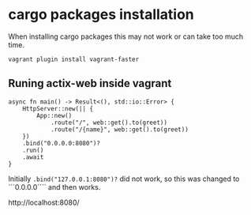 
# cargo packages installation

When installing cargo packages this may not work or can take too much time.

```
vagrant plugin install vagrant-faster
```

## Runing actix-web inside vagrant
```
async fn main() -> Result<(), std::io::Error> {
    HttpServer::new(|| {
        App::new()
            .route("/", web::get().to(greet))
            .route("/{name}", web::get().to(greet))
    })
    .bind("0.0.0.0:8080")?
    .run()
    .await
}
```
Initially ```.bind("127.0.0.1:8080")?``` did not  work, so this was changed to ```0.0.0.0```` and then works.

http://localhost:8080/